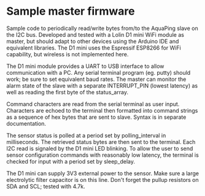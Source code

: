 # Sample master firmware

Sample code to periodically read/write bytes from/to the AquaPing slave on the I2C bus. 
Developed and tested with a Lolin D1 mini WiFi module as master, but should adapt to 
    other devices using the Arduino IDE and equivalent libraries. The D1 mini uses the Espressif ESP8266
    for WiFi capability, but wireless
    is not implemented here.
   
The D1 mini module provides a UART to USB interface to allow communication with a PC. 
    Any serial terminal program (eg. putty) should work; be sure to set equivalent baud rates. 
    The master can monitor the alarm state of the slave with a separate INTERRUPT_PIN (lowest latency) 
    as well as reading the first byte of the status_array. 
    
Command characters are read from the serial terminal as user input. Characters are echoed to 
    the terminal then formatted into command strings as a sequence of hex bytes that are sent to slave. 
    Syntax is in separate documentation.
    
The sensor status is polled at a period set by polling_interval in milliseconds. The retrieved 
    status bytes are then sent to the terminal. Each I2C read is signaled by the D1 mini LED blinking. 
    To allow the user to send sensor configuration commands with reasonably low latency, the terminal 
    is checked for input with a period set by sleep_delay.
    
The D1 mini can supply 3V3 external power to the sensor.
    Make sure a large electrolytic filter capacitor is on this line.
    Don't forget the pullup resistors on SDA and SCL; tested with 4.7k.
